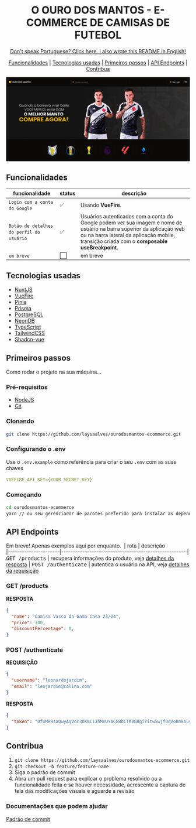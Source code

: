 <h1 align="center" style="font-weight: bold;">O OURO DOS MANTOS - E-COMMERCE DE CAMISAS DE FUTEBOL</h1>
<p align="center" style="font-weight: semibold;">
<a href="https://github.com/laysaalves/ourodosmantos-ecommerce/blob/main/README.md">Don't speak Portuguese? Click here. I also wrote this README in English!</a>
</p>

<p align="center">
  <a href="#feat">Funcionalidades</a> |
  <a href="#techs">Tecnologias usadas</a> |  
  <a href="#started">Primeiros passos</a> | 
  <a href="#routes">API Endpoints</a> |
  <a href="#contribute">Contribua</a>
</p>

<p align="center">
  <img alt="Página inicial do projeto" width="600px" src="./.github/assets/print-home.PNG" />
<p>

<h2 id="feat">Funcionalidades</h2>

| funcionalidade | status | descrição    
| ------------- | ------------- | ------------- |
| `Login com a conta do Google` | :white_check_mark:  | Usando **VueFire**.  
| `Botão de detalhes do perfil do usuário` | :white_check_mark:  | Usuários autenticados com a conta do Google podem ver sua imagem e nome de usuário na barra superior da aplicação web ou na barra lateral da aplicação mobile, transição criada com o **composable useBreakpoint**.
| `em breve` | :white_large_square: | em breve

<h2 id="techs">Tecnologias usadas</h2>

- [NuxtJS](https://nuxtjs.org/)
- [VueFire](https://vuefire.vuejs.org/)
- [Pinia](https://pinia.vuejs.org/)
- [Prisma](https://www.prisma.io/)
- [PostgreSQL](https://www.postgresql.org/)
- [NeonDB](https://neon.tech/docs/introduction)
- [TypeScript](https://www.typescriptlang.org/)
- [TailwindCSS](https://tailwindcss.com/)
- [Shadcn-vue](https://www.shadcn-vue.com/)

<h2 id="started">Primeiros passos</h2>

Como rodar o projeto na sua máquina...

<h3>Pré-requisitos</h3>

- [NodeJS](https://nodejs.org/en)
- [Git](https://git-scm.com/)

<h3>Clonando</h3>

```bash
git clone https://github.com/laysaalves/ourodosmantos-ecommerce.git
```

<h3>Configurando o .env</h2>

Use o `.env.example` como referência para criar o seu `.env` com as suas chaves

```yaml
VUEFIRE_API_KEY={YOUR_SECRET_KEY}
```

<h3>Começando</h3>

```bash
cd ourodosmantos-ecommerce
yarn // ou seu gerenciador de pacotes preferido para instalar as dependências
```

<h2 id="routes">API Endpoints</h2>

Em breve! Apenas exemplos aqui por enquanto.
​
| rota               | descrição                                          
|----------------------|-----------------------------------------------------
| <kbd>GET /products</kbd> | recupera informações do produto, veja [detalhes da resposta](#get-product-detail)
| <kbd>POST /authenticate</kbd> | autentica o usuário na API, veja [detalhes da requisição](#post-auth-detail)

<h3 id="get-product-detail">GET /products</h3>

**RESPOSTA**

```json
{
  "name": "Camisa Vasco da Gama Casa 23/24",
  "price": 300,
  "discountPercentage": 0,
}
```

<h3 id="post-auth-detail">POST /authenticate</h3>

**REQUISIÇÃO**

```json
{
  "username": "leonardojardim",
  "email": "leojardim@colina.com"
}
```

**RESPOSTA**

```json
{
  "token": "OfoMRHsaQwyAgVoc3OXmL1JhMVUYACGBbCTK0GBgiYitwSwjf0gVoBmkbuyy0pSk"
}
```

<h2 id="contribute">Contribua</h2>

1. `git clone https://github.com/laysaalves/ourodosmantos-ecommerce.git`
2. `git checkout -b feature/feature-name`
3. Siga o padrão de commit
4. Abra um pull request para explicar o problema resolvido ou a funcionalidade feita e se houver necessidade, acrescente a captura de tela das modificações visuais e aguarde a revisão

<h3>Documentações que podem ajudar</h3>

[Padrão de commit](https://www.conventionalcommits.org/en/v1.0.0/)
